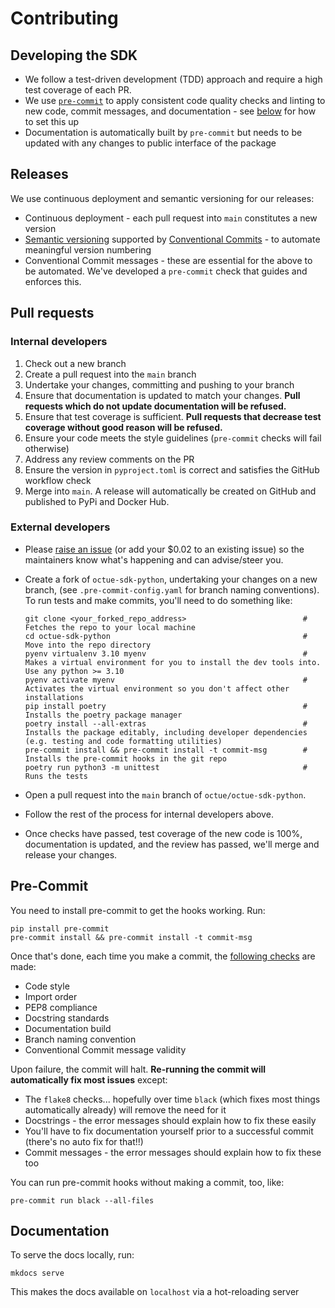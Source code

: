 # Contributing

## Developing the SDK

- We follow a test-driven development (TDD) approach and require a high test coverage of each PR.
- We use [`pre-commit`](https://pre-commit.com/) to apply consistent code quality checks and linting to new code, commit messages, and documentation - see [below](#pre-commit) for how to set this up
- Documentation is automatically built by `pre-commit` but needs to be updated with any changes to public interface of the package

## Releases

We use continuous deployment and semantic versioning for our releases:

- Continuous deployment - each pull request into `main` constitutes a new version
- [Semantic versioning](https://semver.org/) supported by [Conventional Commits](https://github.com/octue/conventional-commits) - to automate meaningful version numbering
- Conventional Commit messages - these are essential for the above to be automated. We've developed a `pre-commit` check that guides and enforces this.

## Pull requests

### Internal developers

1. Check out a new branch
2. Create a pull request into the `main` branch
3. Undertake your changes, committing and pushing to your branch
4. Ensure that documentation is updated to match your changes. **Pull requests which do not update documentation will be refused.**
5. Ensure that test coverage is sufficient. **Pull requests that decrease test coverage without good reason will be refused.**
6. Ensure your code meets the style guidelines (`pre-commit` checks will fail otherwise)
7. Address any review comments on the PR
8. Ensure the version in `pyproject.toml` is correct and satisfies the GitHub workflow check
9. Merge into `main`. A release will automatically be created on GitHub and published to PyPi and Docker Hub.

### External developers

- Please [raise an issue](https://github.com/octue/octue-sdk-python/issues) (or add your $0.02 to an existing issue) so
  the maintainers know what's happening and can advise/steer you.

- Create a fork of `octue-sdk-python`, undertaking your changes on a new branch, (see `.pre-commit-config.yaml` for
  branch naming conventions). To run tests and make commits, you'll need to do something like:

  ```
  git clone <your_forked_repo_address>                          # Fetches the repo to your local machine
  cd octue-sdk-python                                           # Move into the repo directory
  pyenv virtualenv 3.10 myenv                                   # Makes a virtual environment for you to install the dev tools into. Use any python >= 3.10
  pyenv activate myenv                                          # Activates the virtual environment so you don't affect other installations
  pip install poetry                                            # Installs the poetry package manager
  poetry install --all-extras                                   # Installs the package editably, including developer dependencies (e.g. testing and code formatting utilities)
  pre-commit install && pre-commit install -t commit-msg        # Installs the pre-commit hooks in the git repo
  poetry run python3 -m unittest                                # Runs the tests
  ```

- Open a pull request into the `main` branch of `octue/octue-sdk-python`.
- Follow the rest of the process for internal developers above.
- Once checks have passed, test coverage of the new code is 100%, documentation is updated, and the review has passed,
  we'll merge and release your changes.

## Pre-Commit

You need to install pre-commit to get the hooks working. Run:

```
pip install pre-commit
pre-commit install && pre-commit install -t commit-msg
```

Once that's done, each time you make a commit, the [following checks](/.pre-commit-config.yaml) are made:

- Code style
- Import order
- PEP8 compliance
- Docstring standards
- Documentation build
- Branch naming convention
- Conventional Commit message validity

Upon failure, the commit will halt. **Re-running the commit will automatically fix most issues** except:

- The `flake8` checks... hopefully over time `black` (which fixes most things automatically already) will remove the need for it
- Docstrings - the error messages should explain how to fix these easily
- You'll have to fix documentation yourself prior to a successful commit (there's no auto fix for that!!)
- Commit messages - the error messages should explain how to fix these too

You can run pre-commit hooks without making a commit, too, like:

```
pre-commit run black --all-files
```

## Documentation

To serve the docs locally, run:

```
mkdocs serve
```

This makes the docs available on `localhost` via a hot-reloading server
